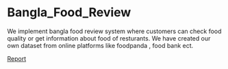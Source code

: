 # Bangla_Food_Review
We implement bangla food review system where customers can check food quality or get information about food of resturants. We have created our own dataset from online platforms like foodpanda , food bank ect.

[Report](https://drive.google.com/drive/folders/1L70pP9uP-YJ88Leak-Ahq2SZoueATm7H)
